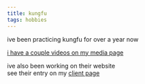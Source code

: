 ```yaml
---
title: kungfu
tags: hobbies
---
```

ive been practicing kungfu for over a year now

[i have a couple videos on my media page](/media#wing-chun)

ive also been working on their website  
see their entry on my [client page](/clients#wing-chun)
